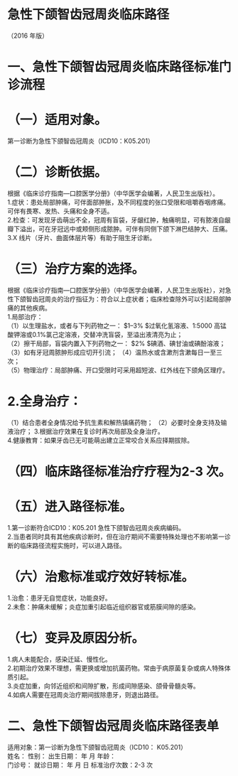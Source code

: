 # 急性下颌智齿冠周炎临床路径  
（2016 年版）  
# 一、急性下颌智齿冠周炎临床路径标准门诊流程  
# （一）适用对象。  
第一诊断为急性下颌智齿冠周炎（ICD10：K05.201）  
# （二）诊断依据。  
根据《临床诊疗指南—口腔医学分册》（中华医学会编著，人民卫生出版社）。  
1.症状：患处局部肿痛，可伴面部肿胀，及不同程度的张口受限和咀嚼吞咽疼痛。可伴有畏寒、发热、头痛和全身不适。  
2.检查：可发现牙齿萌出不全，冠周有盲袋，牙龈红肿，触痛明显，可有脓液自龈瓣下溢出，可在牙冠远中或颊侧形成脓肿。可伴有同侧下颌下淋巴结肿大、压痛。  
3.X 线片（牙片、曲面体层片等）有助于阻生牙诊断。  
# （三）治疗方案的选择。  
根据《临床诊疗指南—口腔医学分册》（中华医学会编著，人民卫生出版社），对急性下颌智齿冠周炎的治疗指征为：符合以上症状者；临床检查除外可以引起局部肿痛的其他疾病。  
1.局部治疗：  
（1）以生理盐水，或者与下列药物之一： $1–3\% $过氧化氢溶液、1:5000 高锰酸钾溶或0.1%氯己定溶液，交替冲洗盲袋，至溢出液清亮为止；  
（2）擦干局部，盲袋内置入下列药物之一： $2\% $碘酒、碘甘油或碘酚溶液；  
（3）如有牙冠周脓肿形成应切开引流； （4）温热水或含漱剂含漱每日一至三次；  
（5）物理治疗：局部肿痛、开口受限时可采用超短波、红外线在下颌角区理疗。  
# 2.全身治疗：  
（1）结合患者全身情况给予抗生素和解热镇痛药物； （2）必要时全身支持及输液治疗； 3.根据治疗效果在复诊时再次局部及全身治疗。  
4.健康教育：如果牙齿已无可能萌出建立正常咬合关系应择期拔除。  
# （四）临床路径标准治疗疗程为2-3 次。  
# （五）进入路径标准。  
1.第一诊断符合ICD10：K05.201 急性下颌智齿冠周炎疾病编码。  
2.当患者同时具有其他疾病诊断时，但在治疗期间不需要特殊处理也不影响第一诊断的临床路径流程实施时，可以进入路径。  
# （六）治愈标准或疗效好转标准。  
1.治愈：患牙无自觉症状，功能良好。  
2.未愈：肿痛未缓解；炎症加重引起临近组织器官或筋膜间隙的感染。  
# （七）变异及原因分析。  
1.病人未能配合，感染迁延、慢性化。  
2.初期治疗效果不理想，需更换或增加抗菌药物。常由于病原菌复杂或病人特殊体质引起。  
3.炎症加重，向邻近组织和间隙扩散，形成间隙感染、颌骨骨髓炎等。  
4.如病人需要在冠周炎治疗期间拔除患牙，则退出路径。  
# 二、急性下颌智齿冠周炎临床路径表单  
适用对象：第一诊断为急性下颌智齿冠周炎（ICD10： K05.201）  
姓名：            性别：       出生日期：      年   月  年龄：  
门诊号：              就诊日期：     年   月   日     标准治疗次数：2-3 次  
